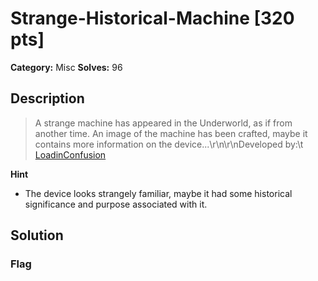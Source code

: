 # Strange-Historical-Machine [320 pts]

**Category:** Misc
**Solves:** 96

## Description
>A strange machine has appeared in the Underworld, as if from another time. An image of the machine has been crafted, maybe it contains more information on the device...\r\n\r\nDeveloped by:\t [LoadinConfusion](https://github.com/LoadinConfusion)

**Hint**
* The device looks strangely familiar, maybe it had some historical significance and purpose associated with it.

## Solution

### Flag

